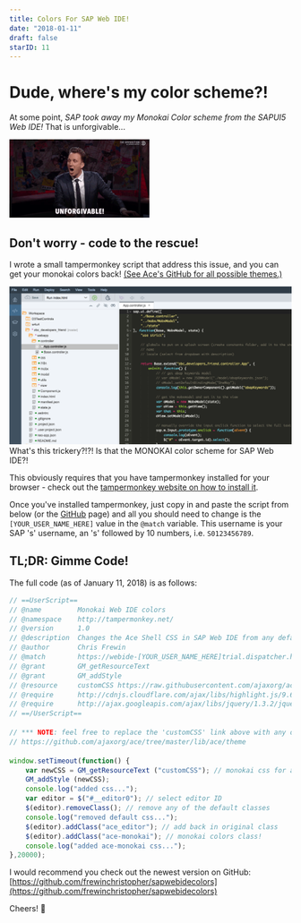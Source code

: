 ```yaml
---
title: Colors For SAP Web IDE!
date: "2018-01-11"
draft: false
starID: 11
---
```


# Dude, where's my color scheme?!

At some point, _SAP took away my Monokai Color scheme from the SAPUI5 Web IDE!_ That is unforgivable...

![Like I said, unforgivable.](unforgivable.gif)

## Don't worry - code to the rescue!

I wrote a small tampermonkey script that address this issue, and you can get your monokai colors back! [(See Ace's GitHub for all possible themes.)](https://github.com/ajaxorg/ace/tree/master/lib/ace/theme)

![What's this trickery?!?! Is that MONOKAI for SAP Web IDE?!](sapwebidecolors.png)
What's this trickery?!?! Is that the MONOKAI color scheme for SAP Web IDE?!

This obviously requires that you have tampermonkey installed for your browser - check out the [tampermonkey website on how to install it](https://tampermonkey.net/).

Once you've installed tampermonkey, just copy in and paste the script from below (or the [GitHub](https://github.com/frewinchristopher/sapwebidecolors) page) and all you should need to change is the `[YOUR_USER_NAME_HERE]` value in the `@match` variable. This username is your SAP 's' username, an 's' followed by 10 numbers, i.e. `S0123456789`.

## TL;DR: Gimme Code!

The full code (as of January 11, 2018) is as follows:

```javascript
// ==UserScript==
// @name         Monokai Web IDE colors
// @namespace    http://tampermonkey.net/
// @version      1.0
// @description  Changes the Ace Shell CSS in SAP Web IDE from any defaults to Monokai.
// @author       Chris Frewin
// @match        https://webide-[YOUR_USER_NAME_HERE]trial.dispatcher.hanatrial.ondemand.com
// @grant        GM_getResourceText
// @grant        GM_addStyle
// @resource     customCSS https://raw.githubusercontent.com/ajaxorg/ace/master/lib/ace/theme/monokai.css
// @require      http://cdnjs.cloudflare.com/ajax/libs/highlight.js/9.6.0/highlight.min.js
// @require      http://ajax.googleapis.com/ajax/libs/jquery/1.3.2/jquery.min.js
// ==/UserScript==

// *** NOTE: feel free to replace the 'customCSS' link above with any of the following ace themes found here: (make sure to select the raw version!)
// https://github.com/ajaxorg/ace/tree/master/lib/ace/theme

window.setTimeout(function() {
    var newCSS = GM_getResourceText ("customCSS"); // monokai css for ace editor
    GM_addStyle (newCSS);
    console.log("added css...");
    var editor = $("#__editor0"); // select editor ID
    $(editor).removeClass(); // remove any of the default classes
    console.log("removed default css...");
    $(editor).addClass("ace_editor"); // add back in original class
    $(editor).addClass("ace-monokai"); // monokai colors class!
    console.log("added ace-monokai css...");
},20000);
```

I would recommend you check out the newest version on GitHub: [https://github.com/frewinchristopher/sapwebidecolors](https://github.com/frewinchristopher/sapwebidecolors)

Cheers! :beer:
